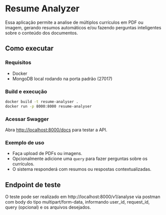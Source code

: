 # Resume Analyzer

Essa aplicação permite a analise de múltiplos currículos em PDF ou imagem, gerando resumos automáticos e/ou fazendo perguntas inteligentes sobre o conteúdo dos documentos.

## Como executar

### Requisitos

- Docker
- MongoDB local rodando na porta padrão (27017)

### Build e execução

```bash
docker build -t resume-analyser .
docker run -p 8000:8000 resume-analyser
```

### Acessar Swagger

Abra [http://localhost:8000/docs](http://localhost:8000/docs) para testar a API.

### Exemplo de uso

- Faça upload de PDFs ou imagens.
- Opcionalmente adicione uma `query` para fazer perguntas sobre os currículos.
- O sistema responderá com resumos ou respostas contextualizadas.

## Endpoint de teste

O teste pode ser realizado em http://localhost:8000/v1/analyse via postman com body do tipo multipart/form-data, informando user_id, request_id, query (opcional) e os arquivos desejados.